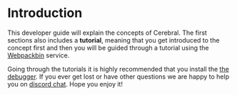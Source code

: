 # Introduction

This developer guide will explain the concepts of Cerebral. The first sections also includes a **tutorial**, meaning that you get introduced to the concept first and then you will be guided through a tutorial using the [Webpackbin](https://www.webpackbin.com) service.

Going through the tutorials it is highly recommended that you install the [the debugger](/docs/get_started/debugger.html). If you ever get lost or have other questions we are happy to help you on [discord chat](https://discord.gg/0kIweV4bd2bwwsvH). Hope you enjoy it!
